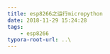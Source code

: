 ```yaml
---
title: esp8266之运行micropython
date: 2018-11-29 15:24:28
tags:
	- esp8266
typora-root-url: ..\
---
```








